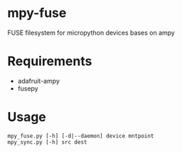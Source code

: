 # mpy-fuse
FUSE filesystem for micropython devices bases on ampy

# Requirements
* adafruit-ampy
* fusepy

# Usage
```
mpy_fuse.py [-h] [-d|--daemon] device mntpoint
mpy_sync.py [-h] src dest
```
